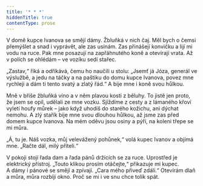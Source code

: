 ```yaml
---
title: '* * *'
hiddenTitle: true
contentType: prose
---
```


  

V domě kupce Ivanova se smějí dámy. Žbluňká v nich čaj. Měl bych o čemsi přemýšlet a snad i vyprávět, ale zas usínám. Zas přinášejí konvičku a lijí mi vodu na ruce. Pak mne posazují na zapřáhnutého koně a otevírají vrata. Až v polích se ohlédám – ve vozíku sedí stařec.

„Zastav,“ říká a odříkává, čemu ho naučili u stolu: „Jsemť já Józa, generál ve výslužbě, a jedu na táčky a na paštiku do domu kupce Ivanova, povez mne rychleji a dám ti tento svatý a zlatý řád.“ A bije mne i koně svou hůlkou.

Mně v břiše žbluňká víno a v něm plavou kosti z běluhy. To jistě jen proto, že jsem se opil, udělali ze mne vozku. Sjíždíme z cesty a z lámaného křoví vyletí houfy můrek – jako když uhodíš do starého kožichu, ani dýchat nemohu. A zlý stařík bije mne svou dlouhou hůlkou, až jsme zas před domem kupce Ivanova. Na mém oděvu jsou osiny a pýří, na koleni třepe se mi můra.

„Á, tu je. Náš vozka, můj velevážený pohůnek,“ volá kupec Ivanov a objímá mne. „Račte dál, milý příteli.“

V pokoji stojí řada dam a řada pánů držících se za ruce. Uprostřed je elektrický přístroj. „Touto klikou prosím otáčejte,“ přikazuje mi kupec. A dámy i pánové se smějí a zpívají. „Cara mého přiveď zdáli.“ Otevírám dlaň a můra, můra rozbíjí okno. Proč se mi i ve snu chce tolik spát.
